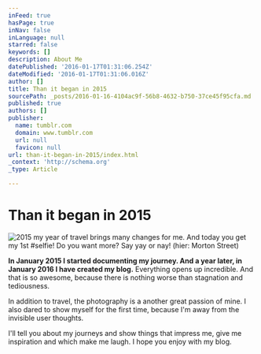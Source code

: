 ```yaml
---
inFeed: true
hasPage: true
inNav: false
inLanguage: null
starred: false
keywords: []
description: About Me
datePublished: '2016-01-17T01:31:06.254Z'
dateModified: '2016-01-17T01:31:06.016Z'
author: []
title: Than it began in 2015
sourcePath: _posts/2016-01-16-4104ac9f-56b8-4632-b750-37ce45f95cfa.md
published: true
authors: []
publisher:
  name: tumblr.com
  domain: www.tumblr.com
  url: null
  favicon: null
url: than-it-began-in-2015/index.html
_context: 'http://schema.org'
_type: Article

---
```

# Than it began in 2015
![2015 my year of travel brings many changes for me. And today you get my 1st #selfie! Do you want more? Say yay or nay!  (hier: Morton Street)](https://s3-us-west-2.amazonaws.com/the-grid-img/p/523585520a9fedbb1ac533e7d7d48d7337362e25.jpg)

**In January 2015 I started documenting my journey. And a year later, in January 2016 I have created my blog.** Everything opens up incredible. And that is so awesome, because there is nothing worse than stagnation and tediousness. 

In addition to travel, the photography is a another great passion of mine. I also dared to show myself for the first time, because I'm away from the invisible user thoughts. 

I'll tell you about my journeys and show things that impress me, give me inspiration and which make me laugh. I hope you enjoy with my blog.